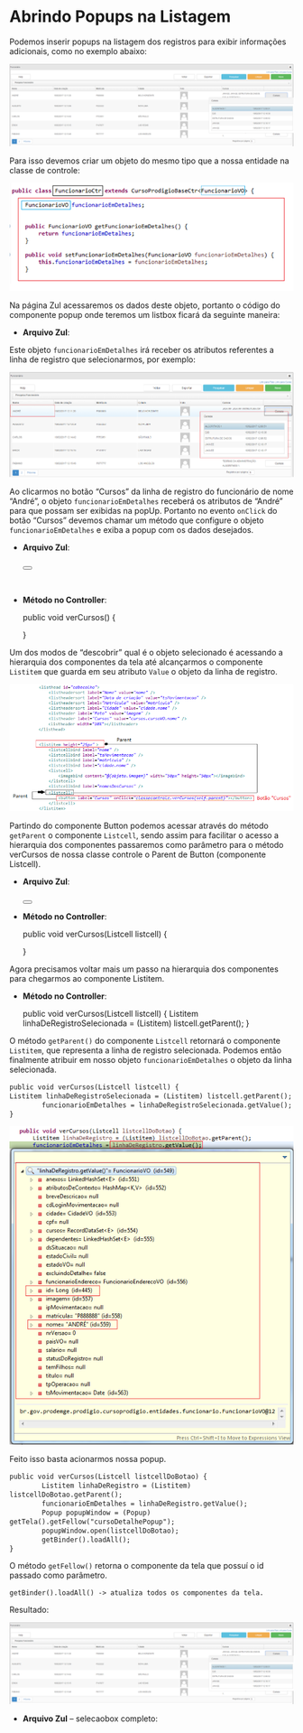 # Abrindo Popups na Listagem

Podemos inserir popups na listagem dos registros para exibir informações adicionais, como no exemplo abaixo:

![](imagens/abrindo_popups_na_listagem_1.png)

Para isso devemos criar um objeto do mesmo tipo que a nossa entidade na classe de controle:

![](imagens/abrindo_popups_na_listagem_2.png)

Na página Zul acessaremos os dados deste objeto, portanto o código do componente popup onde teremos um listbox ficará da seguinte maneira:
 
* **Arquivo Zul**:	

	<popup id="cursoDetalhePopup">
		<panel title="Cursos">
			<panelchildren>
				<listbox model="@{classecontrole.funcionarioEmDetalhes.cursos}">
					<template name="model">
						<listitem>
							<listcell>
								<label value="${each.cursoVO.nome}"/>
							</listcell>
							<listcell>
								<label value="${each.cursoVO.tsMovimentacao}"/>
							</listcell>
						</listitem>
					</template>
				</listbox>
			</panelchildren>
		</panel>
	</popup>

Este objeto ``funcionarioEmDetalhes`` irá receber os atributos referentes a linha de registro que selecionarmos, por exemplo:

![](imagens/abrindo_popups_na_listagem_3.png)

Ao clicarmos no botão “Cursos” da linha de registro do funcionário de nome “André”, o objeto ``funcionarioEmDetalhes`` receberá os atributos de “André” para que possam ser exibidas na popUp. Portanto no evento ``onClick`` do botão “Cursos” devemos chamar um método que configure o objeto ``funcionarioEmDetalhes`` e exiba a popup com os dados desejados. 


* **Arquivo Zul**:

	<listcell>
		<button label="Cursos" onClick="classecontrole.verCursos()"/>
	</listcell>
 
* **Método no Controller**:	

	public void verCursos() {
	
	}

Um dos modos de “descobrir” qual é o objeto selecionado é acessando a hierarquia dos componentes da tela até alcançarmos o componente ``Listitem`` que guarda em seu atributo ``Value`` o objeto da linha de registro.

![](imagens/abrindo_popups_na_listagem_4.png)
 
Partindo do componente Button podemos acessar através do método ``getParent`` o componente ``Listcell``, sendo assim para facilitar o acesso a hierarquia dos componentes passaremos como parâmetro para o método verCursos de nossa classe controle o Parent de Button (componente Listcell).

* **Arquivo Zul**:

	<listcell>
		<button label="Cursos" onClick="classecontrole.verCursos(self.parent)"/>
	</listcell>

* **Método no Controller**:	

	public void verCursos(Listcell listcell) {
	
	}

Agora precisamos voltar mais um passo na hierarquia dos componentes para chegarmos ao componente Listitem.
 
* **Método no Controller**:	

	public void verCursos(Listcell listcell) {
		Listitem linhaDeRegistroSelecionada = (Listitem) listcell.getParent();
	}

O método ``getParent()`` do componente ``Listcell`` retornará o componente ``Listitem``, que representa a linha de registro selecionada. 
Podemos então finalmente atribuir em nosso objeto ``funcionarioEmDetalhes`` o objeto da linha selecionada.

	public void verCursos(Listcell listcell) {
	Listitem linhaDeRegistroSelecionada = (Listitem) listcell.getParent();
			funcionarioEmDetalhes = linhaDeRegistroSelecionada.getValue();
	}

![](imagens/abrindo_popups_na_listagem_5.png)		
 

Feito isso basta acionarmos nossa popup.

	public void verCursos(Listcell listcellDoBotao) {
			Listitem linhaDeRegistro = (Listitem) listcellDoBotao.getParent();
			funcionarioEmDetalhes = linhaDeRegistro.getValue();
			Popup popupWindow = (Popup) getTela().getFellow("cursoDetalhePopup");
			popupWindow.open(listcellDoBotao);
			getBinder().loadAll();
	}

O método ``getFellow()`` retorna o componente da tela que possuí o id passado como parâmetro.

	getBinder().loadAll() -> atualiza todos os componentes da tela.


Resultado:

![](imagens/abrindo_popups_na_listagem_6.png)

* **Arquivo Zul** – selecaobox completo:

	<selecaobox>
		<sylistbox>
			<!-- CAMPOS DE PESQUISA (AUXHEAD) -- >				
	  		<listhead id="cabecalho">
	 			<listheadersort label="Nome" value="nome" />
	 			<listheadersort label="Data de criação" value="tsMovimentacao" />
				<listheadersort label="Matrícula" value="matricula" />
				<listheadersort label="Cidade" value="cidade.nome" />
	 	 	<listheader label="Foto" value="imagem" />
				<listheader label="Cursos" value="cursos.cursoVO.nome" />
	   	 	<listheader label=""></listheader>
	 		</listhead>
	
			<listitem height="25px">
	 			<listcellbind label="nome" />
	 			<listcellbind label="tsMovimentacao" />
	 	 		<listcellbind label="matricula" mask="A.AAAAA"/>
				<listcellbind label="cidade.nome" />
				<listcell>
					<imagebind content="@{objeto.imagem}" width="50px" height="50px"></imagebind>
	 	 		</listcell>
				<listcellbind label="nomesDosCursos" />
				<listcell>
	 	 	 		<button label="Cursos" onClick="classecontrole.verCursos(self.parent)"></button>
				</listcell>
			</listitem>
		</sylistbox>
		
		<popup id="cursoDetalhePopup">
			<panel title="Cursos">
				<panelchildren>
					<listbox model="@{classecontrole.funcionarioEmDetalhes.cursos}">
						<listitem>
							<listcell>
								<label value="${each.cursoVO.nome}"/>
							</listcell>
							<listcell>
								<label value="${each.cursoVO.tsMovimentacao}"/>
							</listcell>
						</listitem>
					</listbox>
				</panelchildren>
			</panel>
		</popup>
	</ selecaobox >



* **Controller**:


	public class FuncionarioCtr extends CursoProdigioBaseCtr<FuncionarioVO> {
		FuncionarioVO funcionarioEmDetalhes;
		
		public FuncionarioVO getFuncionarioEmDetalhes() {
	 		return funcionarioEmDetalhes;
		}
	
		public void setFuncionarioEmDetalhes(FuncionarioVO funcionarioEmDetalhes) {
			this.funcionarioEmDetalhes = funcionarioEmDetalhes;
		}
		
		public void verCursos(Listcell listcellDoBotao) {
	 		Listitem linhaDeRegistro = (Listitem) listcellDoBotao.getParent();
	 		funcionarioEmDetalhes = linhaDeRegistro.getValue();
	 		Popup popupWindow = (Popup) getTela().getFellow("cursoDetalhePopup");
	 		popupWindow.open(listcellDoBotao);
	   		getBinder().loadAll();
		}
	}
	





